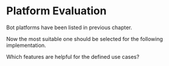 Platform Evaluation
===================

Bot platforms have been listed in previous chapter.

Now the most suitable one should be selected for the following implementation.

Which features are helpful for the defined use cases?
